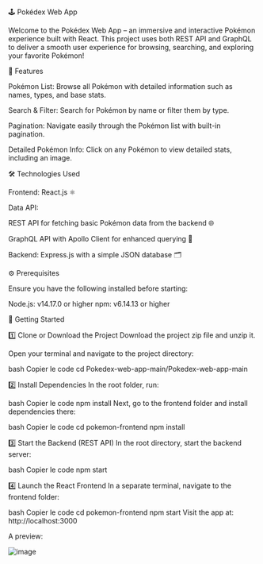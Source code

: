🕹️ Pokédex Web App

Welcome to the Pokédex Web App – an immersive and interactive Pokémon experience built with React. This project uses both REST API and GraphQL to deliver a smooth user experience for browsing, searching, and exploring your favorite Pokémon!

🌟 Features

Pokémon List: Browse all Pokémon with detailed information such as names, types, and base stats.

Search & Filter: Search for Pokémon by name or filter them by type.

Pagination: Navigate easily through the Pokémon list with built-in pagination.

Detailed Pokémon Info: Click on any Pokémon to view detailed stats, including an image.

🛠️ Technologies Used

Frontend: React.js ⚛️

Data API:

REST API for fetching basic Pokémon data from the backend 🌐

GraphQL API with Apollo Client for enhanced querying 🔮

Backend: Express.js with a simple JSON database 🗂️

⚙️ Prerequisites

Ensure you have the following installed before starting:

Node.js: v14.17.0 or higher
npm: v6.14.13 or higher

🚀 Getting Started

1️⃣ Clone or Download the Project
Download the project zip file and unzip it.

Open your terminal and navigate to the project directory:

bash
Copier le code
cd Pokedex-web-app-main/Pokedex-web-app-main

2️⃣ Install Dependencies
In the root folder, run:

bash
Copier le code
npm install
Next, go to the frontend folder and install dependencies there:

bash
Copier le code
cd pokemon-frontend
npm install

3️⃣ Start the Backend (REST API)
In the root directory, start the backend server:

bash
Copier le code
npm start

4️⃣ Launch the React Frontend
In a separate terminal, navigate to the frontend folder:

bash
Copier le code
cd pokemon-frontend
npm start
Visit the app at: http://localhost:3000

A preview:

![image](https://github.com/akraft01/Pokedex-web-app/assets/71739202/4eb30387-204b-4b02-9961-c69f392e3b72)


